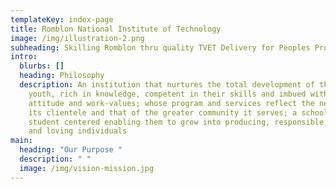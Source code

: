 ```yaml
---
templateKey: index-page
title: Romblon National Institute of Technology
image: /img/illustration-2.png
subheading: Skilling Romblon thru quality TVET Delivery for Peoples Prosperity.
intro:
  blurbs: []
  heading: Philosophy
  description: An institution that nurtures the total development of the Filipino
    youth, rich in knowledge, competent in their skills and imbued with positive
    attitude and work-values; whose program and services reflect the needs of
    its clientele and that of the greater community it serves; a school that is
    student centered enabling them to grow into producing, responsible, peaceful
    and loving individuals
main:
  heading: "Our Purpose "
  description: " "
  image: /img/vision-mission.jpg
---
```

